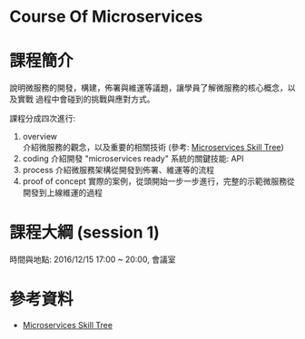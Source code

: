 # Course Of Microservices



# 課程簡介

說明微服務的開發，構建，佈署與維運等議題，讓學員了解微服務的核心概念，以及實戰
過程中會碰到的挑戰與應對方式。

課程分成四次進行:

1. overview  
介紹微服務的觀念，以及重要的相關技術 (參考: [Microservices Skill Tree](http://read.html5.qq.com/image?src=forum&q=5&r=0&imgflag=7&imageUrl=http://mmbiz.qpic.cn/mmbiz/MOwlO0INfQqYYBwOC1siaHRwxElHuDybkztrnIvSdDy3UFPDDu3fr5sicBbJoNNwo0bia3iaWZTEpV4SA9QqBa6ong/0?wx_fmt=jpeg))
1. coding
介紹開發 "microservices ready" 系統的關鍵技能: API
1. process
介紹微服務架構從開發到佈署、維運等的流程
1. proof of concept
實際的案例，從頭開始一步一步進行，完整的示範微服務從開發到上線維運的過程


# 課程大綱 (session 1)


時間與地點: 2016/12/15 17:00 ~ 20:00, 會議室






# 參考資料

* [Microservices Skill Tree](http://read.html5.qq.com/image?src=forum&q=5&r=0&imgflag=7&imageUrl=http://mmbiz.qpic.cn/mmbiz/MOwlO0INfQqYYBwOC1siaHRwxElHuDybkztrnIvSdDy3UFPDDu3fr5sicBbJoNNwo0bia3iaWZTEpV4SA9QqBa6ong/0?wx_fmt=jpeg)

